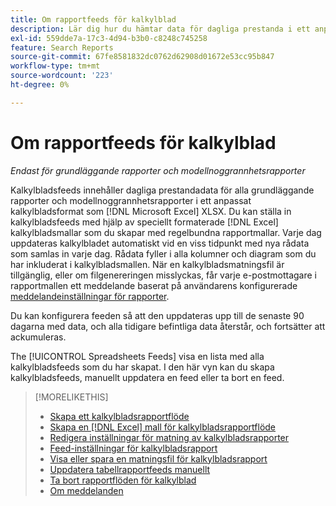 ```yaml
---
title: Om rapportfeeds för kalkylblad
description: Lär dig hur du hämtar data för dagliga prestanda i ett anpassat kalkylbladsformat.
exl-id: 559dde7a-17c3-4d94-b3b0-c8248c745258
feature: Search Reports
source-git-commit: 67fe8581832dc0762d62908d01672e53cc95b847
workflow-type: tm+mt
source-wordcount: '223'
ht-degree: 0%

---
```


# Om rapportfeeds för kalkylblad

*Endast för grundläggande rapporter och modellnoggrannhetsrapporter*

Kalkylbladsfeeds innehåller dagliga prestandadata för alla grundläggande rapporter och modellnoggrannhetsrapporter i ett anpassat kalkylbladsformat som [!DNL Microsoft Excel] XLSX. Du kan ställa in kalkylbladsfeeds med hjälp av speciellt formaterade [!DNL Excel] kalkylbladsmallar som du skapar med regelbundna rapportmallar. Varje dag uppdateras kalkylbladet automatiskt vid en viss tidpunkt med nya rådata som samlas in varje dag. Rådata fyller i alla kolumner och diagram som du har inkluderat i kalkylbladsmallen. När en kalkylbladsmatningsfil är tillgänglig, eller om filgenereringen misslyckas, får varje e-postmottagare i rapportmallen ett meddelande baserat på användarens konfigurerade [meddelandeinställningar för rapporter](/help/search-social-commerce/notifications/notification-about.md).

Du kan konfigurera feeden så att den uppdateras upp till de senaste 90 dagarna med data, och alla tidigare befintliga data återstår, och fortsätter att ackumuleras.

The [!UICONTROL Spreadsheets Feeds] visa en lista med alla kalkylbladsfeeds som du har skapat. I den här vyn kan du skapa kalkylbladsfeeds, manuellt uppdatera en feed eller ta bort en feed.

>[!MORELIKETHIS]
>
>* [Skapa ett kalkylbladsrapportflöde](spreadsheet-feed-create.md)
>* [Skapa en [!DNL Excel] mall för kalkylbladsrapportflöde](spreadsheet-feed-create-excel-template.md)
>* [Redigera inställningar för matning av kalkylbladsrapporter](spreadsheet-feed-edit.md)
>* [Feed-inställningar för kalkylbladsrapport](spreadsheet-feed-settings.md)
>* [Visa eller spara en matningsfil för kalkylbladsrapport](spreadsheet-feed-view-or-save.md)
>* [Uppdatera tabellrapportfeeds manuellt](spreadsheet-feed-refresh.md)
>* [Ta bort rapportflöden för kalkylblad](spreadsheet-feed-delete.md)
>* [Om meddelanden](/help/search-social-commerce/notifications/notification-about.md)
